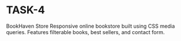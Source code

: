 # TASK-4
BookHaven Store
Responsive online bookstore built using CSS media queries. Features filterable books, best sellers, and contact form.


